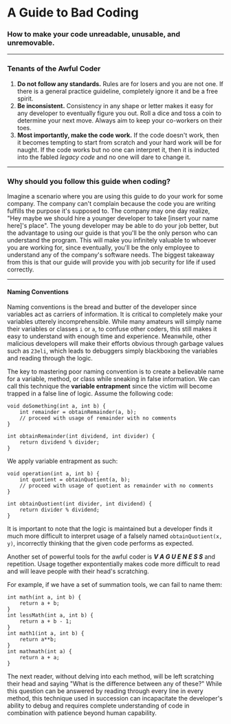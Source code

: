 # A Guide to Bad Coding
### How to make your code unreadable, unusable, and unremovable.
---
### Tenants of the Awful Coder
1. **Do not follow any standards.** Rules are for losers and you are not one. If there is a general practice guideline, completely ignore it and be a free spirit. 
2. **Be inconsistent.** Consistency in any shape or letter makes it easy for any developer to eventually figure you out. Roll a dice and toss a coin to determine your next move. Always aim to keep your co-workers on their toes. 
3. **Most importantly, make the code work.** If the code doesn't work, then it becomes tempting to start from scratch and your hard work will be for naught. If the code works but no one can interpret it, then it is inducted into the fabled *legacy code* and no one will dare to change it.
---
### Why should you follow this guide when coding?
Imagine a scenario where you are using this guide to do your work for some company. The company can't complain because the code you are writing fulfills the purpose it's supposed to. The company may one day realize, "Hey maybe we should hire a younger developer to take [insert your name here]'s place". The young developer may be able to do your job better, but the advantage to using our guide is that you'll be the only person who can understand the program. This will make you infinitely valuable to whoever you are working for, since eventually, you'll be the only employee to understand any of the company's software needs. The biggest takeaway from this is that our guide will provide you with job security for life if used correctly.

---
#### Naming Conventions
Naming conventions is the bread and butter of the developer since variables act as carriers of information. It is critical to completely make your variables utterely incomprehensible. While many amateurs will simply name their variables or classes `i` or `a`, to confuse other coders, this still makes it easy to understand with enough time and experience. Meanwhile, other malicious developers will make their efforts obvious through garbage values such as `23eli`, which leads to debuggers simply blackboxing the variables and reading through the logic. 

The key to mastering poor naming convention is to create a believable name for a variable, method, or class while sneaking in false information. We can call this technique the **variable entrapment** since the victim will become trapped in a false line of logic. 
Assume the following code:
```
void doSomething(int a, int b) {
    int remainder = obtainRemainder(a, b);
    // proceed with usage of remainder with no comments
}
```
```
int obtainRemainder(int dividend, int divider) {
    return dividend % divider;
}
```
We apply variable entrapment as such:
```
void operation(int a, int b) {
    int quotient = obtainQuotient(a, b);
    // proceed with usage of quotient as remainder with no comments
}
```
```
int obtainQuotient(int divider, int dividend) {
    return divider % dividend;
}
```
It is important to note that the logic is maintained but a developer finds it much more difficult to interpret usage of a falsely named `obtainQuotient(x, y)`, incorrectly thinking that the given code performs as expected. 

Another set of powerful tools for the awful coder is ***V A G U E N E S S*** and repetition. Usage together expontentially makes code more difficult to read and will leave people with their head's scratching. 

For example, if we have a set of summation tools, we can fail to name them:
```
int math(int a, int b) {
    return a + b;
}
int lessMath(int a, int b) {
    return a + b - 1;
}
int math1(int a, int b) {
    return a**b;
}
int mathmath(int a) {
    return a + a;
}
```
The next reader, without delving into each method, will be left scratching their head and saying "What is the difference between any of these?" While this question can be answered by reading through every line in every method, this technique used in succession can incapacitate the developer's ability to debug and requires complete understanding of code in combination with patience beyond human capability. 
